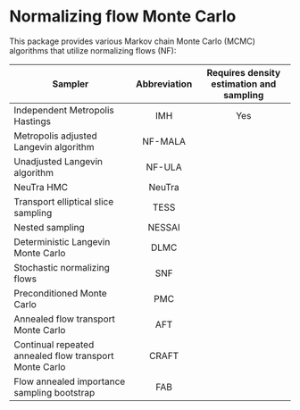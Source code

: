 # Normalizing flow Monte Carlo

This package provides various Markov chain Monte Carlo (MCMC) algorithms that utilize normalizing flows (NF):

| Sampler                                                | Abbreviation | Requires density estimation and sampling |
|--------------------------------------------------------|:------------:|:----------------------------------------:|
| Independent Metropolis Hastings                        |     IMH      |                   Yes                    |
| Metropolis adjusted Langevin algorithm                 |   NF-MALA    |                                          |
| Unadjusted Langevin algorithm                          |    NF-ULA    |                                          |
| NeuTra HMC                                             |    NeuTra    |                                          |
| Transport elliptical slice sampling                    |     TESS     |                                          |
| Nested sampling                                        |    NESSAI    |                                          |
| Deterministic Langevin Monte Carlo                     |     DLMC     |                                          |
| Stochastic normalizing flows                           |     SNF      |                                          |
| Preconditioned Monte Carlo                             |     PMC      |                                          |
| Annealed flow transport Monte Carlo                    |     AFT      |                                          |
| Continual repeated annealed flow transport Monte Carlo |    CRAFT     |                                          |
| Flow annealed importance sampling bootstrap            |     FAB      |                                          |
